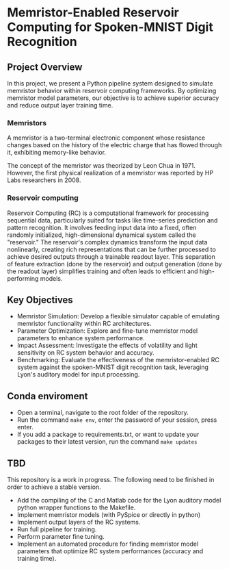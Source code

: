 # Memristor-Enabled Reservoir Computing for Spoken-MNIST Digit Recognition

## Project Overview
In this project, we present a Python pipeline system designed to simulate memristor behavior within reservoir computing frameworks. By optimizing memristor model parameters, our objective is to achieve superior accuracy and reduce output layer training time.

### Memristors
A memristor is a two-terminal electronic component whose resistance changes based on the history of the electric charge that has flowed through it, exhibiting memory-like behavior.

The concept of the memristor was theorized by Leon Chua in 1971. However, the first physical realization of a memristor was reported by HP Labs researchers in 2008.

### Reservoir computing 
Reservoir Computing (RC) is a computational framework for processing sequential data, particularly suited for tasks like time-series prediction and pattern recognition. It involves feeding input data into a fixed, often randomly initialized, high-dimensional dynamical system called the "reservoir." The reservoir's complex dynamics transform the input data nonlinearly, creating rich representations that can be further processed to achieve desired outputs through a trainable readout layer. This separation of feature extraction (done by the reservoir) and output generation (done by the readout layer) simplifies training and often leads to efficient and high-performing models.


## Key Objectives
- Memristor Simulation: Develop a flexible simulator capable of emulating memristor functionality within RC architectures.
- Parameter Optimization: Explore and fine-tune memristor model parameters to enhance system performance.
- Impact Assessment: Investigate the effects of volatility and light sensitivity on RC system behavior and accuracy.
- Benchmarking: Evaluate the effectiveness of the memristor-enabled RC system against the spoken-MNIST digit recognition task, leveraging Lyon's auditory model for input processing.

## Conda enviroment

- Open a terminal, navigate to the root folder of the repository.
- Run the command `make env`, enter the password of your session, press enter.
- If you add a package to requirements.txt, or want to update your packages to their latest version, run the command `make updates`

## TBD 
This repository is a work in progress. The following need to be finished in order to achieve a stable version.

- Add the compiling of the C and Matlab code for the Lyon auditory model python wrapper functions to the Makefile.
- Implement memristor models (with PySpice or directly in python)
- Implement output layers of the RC systems.
- Run full pipeline for training.
- Perform parameter fine tuning.
- Implement an automated procedure for finding memristor model parameters that optimize RC system performances (accuracy and training time).
